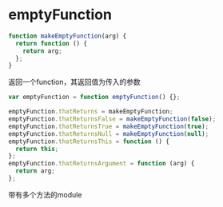 # emptyFunction

```javascript
function makeEmptyFunction(arg) {
  return function () {
    return arg;
  };
}
```

返回一个function，其返回值为传入的参数

```javascript
var emptyFunction = function emptyFunction() {};

emptyFunction.thatReturns = makeEmptyFunction;
emptyFunction.thatReturnsFalse = makeEmptyFunction(false);
emptyFunction.thatReturnsTrue = makeEmptyFunction(true);
emptyFunction.thatReturnsNull = makeEmptyFunction(null);
emptyFunction.thatReturnsThis = function () {
  return this;
};
emptyFunction.thatReturnsArgument = function (arg) {
  return arg;
};
```

带有多个方法的module